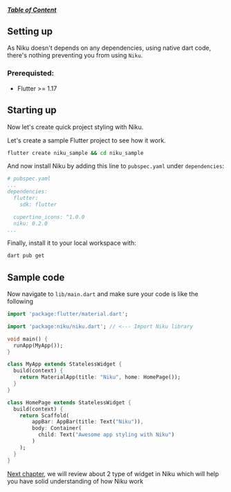 ##### [Table of Content](https://github.com/saltyaom/niku/blob/main/doc/widget/README.md)

## Setting up
As Niku doesn't depends on any dependencies, using native dart code, there's nothing preventing you from using `Niku`.

### Prerequisted:
- Flutter >= 1.17

## Starting up
Now let's create quick project styling with Niku.

Let's create a sample Flutter project to see how it work.
```bash
flutter create niku_sample && cd niku_sample
```

And now install Niku by adding this line to `pubspec.yaml` under `dependencies`:
```yaml
# pubspec.yaml
...
dependencies:
  flutter:
    sdk: flutter

  cupertino_icons: ^1.0.0
  niku: 0.2.0
...
```

Finally, install it to your local workspace with:
```bash
dart pub get
```

## Sample code

Now navigate to `lib/main.dart` and make sure your code is like the following
```dart
import 'package:flutter/material.dart';

import 'package:niku/niku.dart'; // <--- Import Niku library

void main() {
  runApp(MyApp());
}

class MyApp extends StatelessWidget {
  build(context) {
    return MaterialApp(title: "Niku", home: HomePage());
  }
}

class HomePage extends StatelessWidget {
  build(context) {
    return Scaffold(
        appBar: AppBar(title: Text("Niku")),
        body: Container(
          child: Text("Awesome app styling with Niku")
        )
    );
  }
}
```

[Next chapter](https://github.com/saltyaom/niku/blob/main/doc/tutorial/setting-up.md), we will review about 2 type of widget in Niku which will help you have solid understanding of how Niku work
